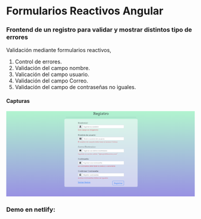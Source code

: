 # Formularios Reactivos Angular 

### Frontend de un registro para validar y mostrar distintos tipo de errores

Validación mediante formularios reactivos,

1. Control de errores.
2. Validación del campo nombre. 
3. Valicación del campo usuario. 
4. Validación del campo Correo.
5. Validación del campo de contraseñas no iguales.


#### Capturas

![img_1!](src/assets/img/1.png)


### Demo en netlify:
